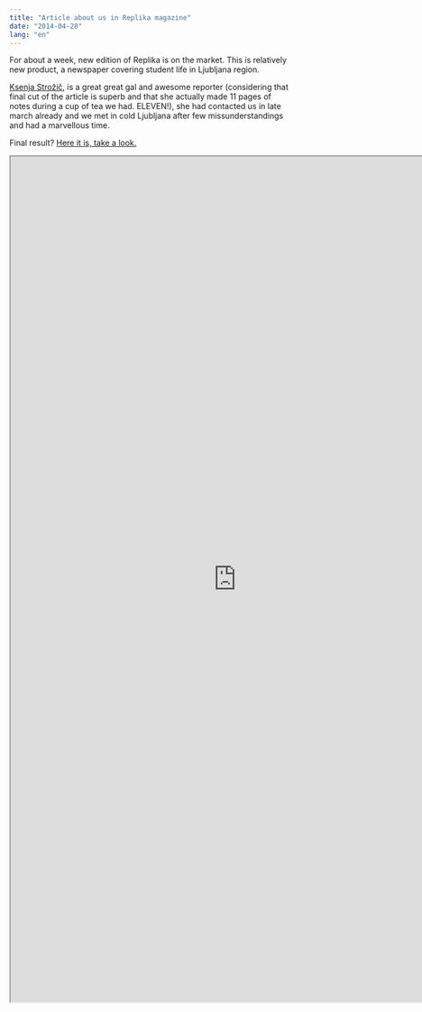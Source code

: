 ```yaml
---
title: "Article about us in Replika magazine"
date: "2014-04-28"
lang: "en"
---
```


For about a week, new edition of Replika is on the market. This is relatively new product, a newspaper covering student life in Ljubljana region.

[Ksenja Strožič](http://revija-replika.si/wp-content/uploads/ksenjaStrozic1.jpg "Ksenja Strožič"), is a great great gal and awesome reporter (considering that final cut of the article is superb and that she actually made 11 pages of notes during a cup of tea we had. ELEVEN!), she had contacted us in late march already and we met in cold Ljubljana after few missunderstandings and had a marvellous time.

Final result? [Here it is, take a look.](http://revija-replika.si/avanturizem-s-pridihom-dobrodelnosti-gremo-v-mongolijo/ "Revija Replika")

<iframe src="http://revija-replika.si/avanturizem-s-pridihom-dobrodelnosti-gremo-v-mongolijo/" width="800" height="1500"></iframe>
